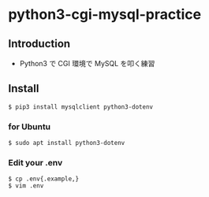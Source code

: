 # python3-cgi-mysql-practice

## Introduction

* Python3 で CGI 環境で MySQL を叩く練習

## Install

```
$ pip3 install mysqlclient python3-dotenv
```

### for Ubuntu

```
$ sudo apt install python3-dotenv
```

### Edit your .env

```
$ cp .env{.example,}
$ vim .env
```

